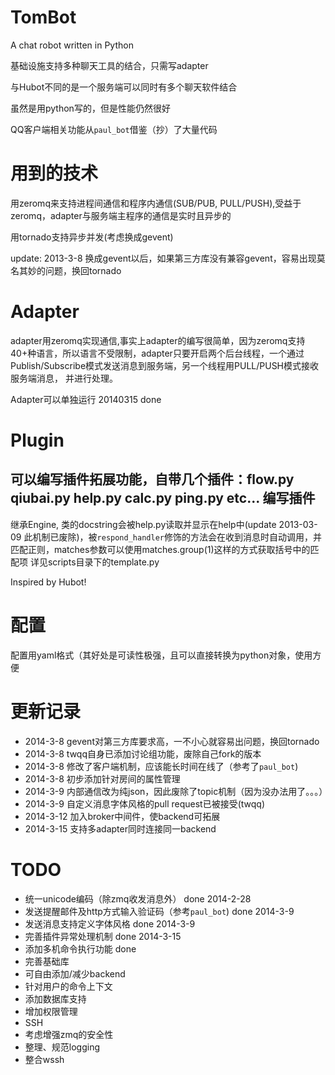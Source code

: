 TomBot
=================
A chat robot written in Python

基础设施支持多种聊天工具的结合，只需写adapter

与Hubot不同的是一个服务端可以同时有多个聊天软件结合

虽然是用python写的，但是性能仍然很好

QQ客户端相关功能从`paul_bot`借鉴（抄）了大量代码

用到的技术
=================
用zeromq来支持进程间通信和程序内通信(SUB/PUB, PULL/PUSH),受益于zeromq，adapter与服务端主程序的通信是实时且异步的

用tornado支持异步并发(考虑换成gevent)

update: 2013-3-8 换成gevent以后，如果第三方库没有兼容gevent，容易出现莫名其妙的问题，换回tornado

Adapter
=================
adapter用zeromq实现通信,事实上adapter的编写很简单，因为zeromq支持40+种语言，所以语言不受限制，adapter只要开启两个后台线程，一个通过Publish/Subscribe模式发送消息到服务端，另一个线程用PULL/PUSH模式接收服务端消息， 并进行处理。

Adapter可以单独运行 20140315 done

Plugin
=================
可以编写插件拓展功能，自带几个插件：flow.py qiubai.py help.py calc.py ping.py etc...
编写插件
----------
继承Engine, 类的docstring会被help.py读取并显示在help中(update 2013-03-09 此机制已废除)，被`respond_handler`修饰的方法会在收到消息时自动调用，并匹配正则，matches参数可以使用matches.group(1)这样的方式获取括号中的匹配项
详见scripts目录下的template.py

Inspired by Hubot!

配置
===============
配置用yaml格式（其好处是可读性极强，且可以直接转换为python对象，使用方便

更新记录
===============
 * 2014-3-8 gevent对第三方库要求高，一不小心就容易出问题，换回tornado
 * 2014-3-8 twqq自身已添加讨论组功能，废除自己fork的版本
 * 2014-3-8 修改了客户端机制，应该能长时间在线了（参考了`paul_bot`)
 * 2014-3-8 初步添加针对房间的属性管理
 * 2014-3-9 内部通信改为纯json，因此废除了topic机制（因为没办法用了。。。）
 * 2014-3-9 自定义消息字体风格的pull request已被接受(twqq)
 * 2014-3-12 加入broker中间件，使backend可拓展
 * 2014-3-15 支持多adapter同时连接同一backend

TODO
==============
 * 统一unicode编码（除zmq收发消息外） done 2014-2-28
 * 发送提醒邮件及http方式输入验证码（参考`paul_bot`) done 2014-3-9
 * 发送消息支持定义字体风格 done 2014-3-9
 * 完善插件异常处理机制 done 2014-3-15
 * 添加多机命令执行功能 done
 * 完善基础库
 * 可自由添加/减少backend
 * 针对用户的命令上下文
 * 添加数据库支持
 * 增加权限管理
 * SSH
 * 考虑增强zmq的安全性
 * 整理、规范logging
 * 整合wssh
